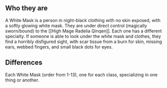 ## Who they are
A White Mask is a person in night-black clothing with no skin exposed, with a softly glowing white mask. They are under direct control (magically sworn/bound) to the [[High Mage Radelia Qinqen]]. Each one has a different specialty. If someone is able to look under the white mask and clothes, they find a horribly disfigured sight, with scar tissue from a burn for skin, missing ears, webbed fingers, and small black dots for eyes.

## Differences
Each White Mask (order from 1-13), one for each class, specializing in one thing or another.